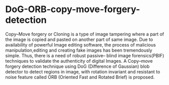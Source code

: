 # DoG-ORB-copy-move-forgery-detection
Copy–Move forgery or Cloning is a type of image tampering where a part of the image is copied and pasted on another part of same image. Due to availability of powerful Image editing software, the process of malicious manipulation,editing and creating fake images has been tremendously simple. Thus, there is a need of robust passive– blind image forensics(PBIF) techniques to validate the authenticity of digital Images. A Copy–move forgery detection technique using DoG (Difference of Gaussian) blob detector to detect regions in image, with rotation invariant and resistant to noise feature called ORB (Oriented Fast and Rotated Brief) is proposed.
